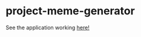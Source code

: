 # project-meme-generator

See the application working [here!](https://project-meme-generator-01.netlify.app/)
